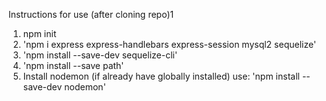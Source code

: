 Instructions for use (after cloning repo)1
1. npm init 
2. 'npm i express express-handlebars express-session mysql2 sequelize' 
3. 'npm install --save-dev sequelize-cli'
4. 'npm install --save path'
5. Install nodemon (if already have globally installed) use: 'npm install --save-dev nodemon'
